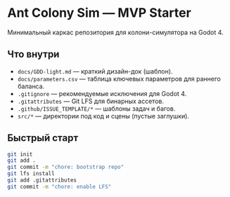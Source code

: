 # Ant Colony Sim — MVP Starter

Минимальный каркас репозитория для колони-симулятора на Godot 4.

## Что внутри
- `docs/GDD-light.md` — краткий дизайн-док (шаблон).
- `docs/parameters.csv` — таблица ключевых параметров для раннего баланса.
- `.gitignore` — рекомендуемые исключения для Godot 4.
- `.gitattributes` — Git LFS для бинарных ассетов.
- `.github/ISSUE_TEMPLATE/*` — шаблоны задач и багов.
- `src/*` — директории под код и сцены (пустые заглушки).

## Быстрый старт
```bash
git init
git add .
git commit -m "chore: bootstrap repo"
git lfs install
git add .gitattributes
git commit -m "chore: enable LFS"
```